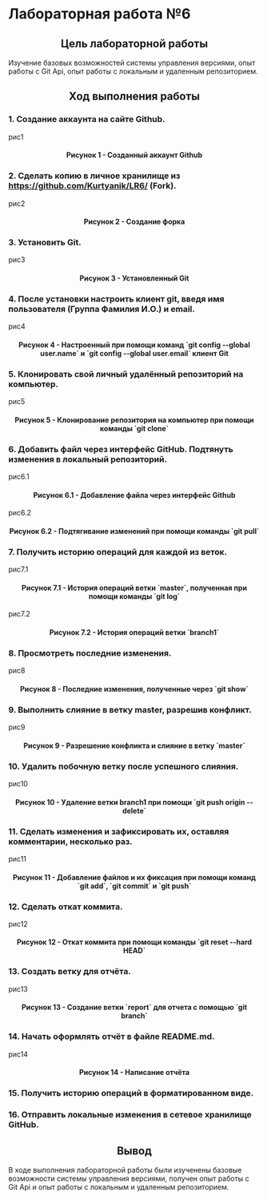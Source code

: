 # Лабораторная работа №6

<h2 align="center"> Цель лабораторной работы</h2>
Изучение базовых возможностей системы управления версиями, опыт работы с Git Api, опыт работы с локальным и удаленным репозиторием.

<h2 align="center"> Ход выполнения работы</h2>

### 1. Создание аккаунта на сайте Github.
рис1
<h4 align="center">Рисунок 1 - Созданный аккаунт Github</h4>

### 2. Сделать копию в личное хранилище из https://github.com/Kurtyanik/LR6/ (Fork).
рис2
<h4 align="center">Рисунок 2 - Создание форка</h4>

### 3. Установить Git.
рис3
<h4 align="center">Рисунок 3 - Установленный Git</h4>

### 4. После установки настроить клиент git, введя имя пользователя (Группа Фамилия И.О.) и email.
рис4
<h4 align="center">Рисунок 4 - Настроенный при помощи команд `git config --global user.name` и `git config --global user.email` клиент Git</h4>

### 5. Клонировать свой личный удалённый репозиторий на компьютер.
рис5
<h4 align="center">Рисунок 5 - Клонирование репозитория на компьютер при помощи команды `git clone`</h4>

### 6. Добавить файл через интерфейс GitHub. Подтянуть изменения в локальный репозиторий.
рис6.1
<h4 align="center">Рисунок 6.1 - Добавление файла через интерфейс Github</h4>

рис6.2
<h4 align="center">Рисунок 6.2 - Подтягивание изменений при помощи команды `git pull`</h4>

### 7. Получить историю операций для каждой из веток.
рис7.1
<h4 align="center">Рисунок 7.1 - История операций ветки `master`, полученная при помощи команды `git log`</h4>

рис7.2
<h4 align="center">Рисунок 7.2 - История операций ветки `branch1`</h4>

### 8. Просмотреть последние изменения.
рис8
<h4 align="center">Рисунок 8 - Последние изменения, полученные через `git show`</h4>

### 9. Выполнить слияние в ветку master, разрешив конфликт.
рис9
<h4 align="center">Рисунок 9 - Разрешение конфликта и слияние в ветку `master`</h4>

### 10. Удалить побочную ветку после успешного слияния.
рис10
<h4 align="center">Рисунок 10 - Удаление ветки branch1 при помощи `git push origin --delete`</h4>

### 11. Сделать изменения и зафиксировать их, оставляя комментарии, несколько раз. 
рис11
<h4 align="center">Рисунок 11 - Добавление файлов и их фиксация при помощи команд `git add`, `git commit` и `git push`</h4>

### 12. Сделать откат коммита.
рис12
<h4 align="center">Рисунок 12 - Откат коммита при помощи команды `git reset --hard HEAD`</h4>

### 13. Создать ветку для отчёта. 
рис13
<h4 align="center">Рисунок 13 - Создание ветки `report` для отчета с помощью `git branch`</h4>

### 14. Начать оформлять отчёт в файле README.md.
рис14
<h4 align="center">Рисунок 14 - Написание отчёта</h4>

### 15. Получить историю операций в форматированном виде.

### 16. Отправить локальные изменения в сетевое хранилище GitHub.

<h2 align="center"> Вывод </h2>
В ходе выполнения лабораторной работы были изученены базовые возможности системы управления версиями, получен опыт работы с Git Api и опыт работы с локальным и удаленным репозиторием.

